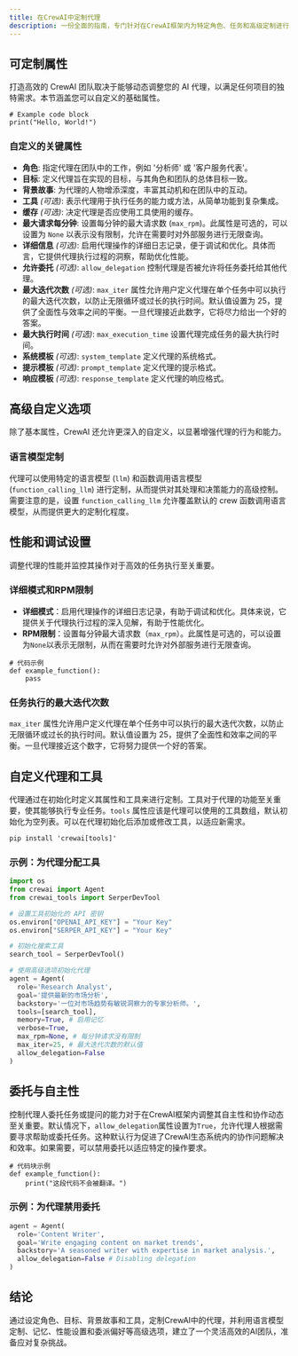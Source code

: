 ```yaml
---
title: 在CrewAI中定制代理
description: 一份全面的指南，专门针对在CrewAI框架内为特定角色、任务和高级定制进行代理定制。
---
```


## 可定制属性
打造高效的 CrewAI 团队取决于能够动态调整您的 AI 代理，以满足任何项目的独特需求。本节涵盖您可以自定义的基础属性。  
```  
# Example code block  
print("Hello, World!")  
```

### 自定义的关键属性
- **角色**: 指定代理在团队中的工作，例如 '分析师' 或 '客户服务代表'。
- **目标**: 定义代理旨在实现的目标，与其角色和团队的总体目标一致。
- **背景故事**: 为代理的人物增添深度，丰富其动机和在团队中的互动。
- **工具** *(可选)*: 表示代理用于执行任务的能力或方法，从简单功能到复杂集成。
- **缓存** *(可选)*: 决定代理是否应使用工具使用的缓存。
- **最大请求每分钟**: 设置每分钟的最大请求数 (`max_rpm`)。此属性是可选的，可以设置为 `None` 以表示没有限制，允许在需要时对外部服务进行无限查询。
- **详细信息** *(可选)*: 启用代理操作的详细日志记录，便于调试和优化。具体而言，它提供代理执行过程的洞察，帮助优化性能。
- **允许委托** *(可选)*: `allow_delegation` 控制代理是否被允许将任务委托给其他代理。
- **最大迭代次数** *(可选)*: `max_iter` 属性允许用户定义代理在单个任务中可以执行的最大迭代次数，以防止无限循环或过长的执行时间。默认值设置为 25，提供了全面性与效率之间的平衡。一旦代理接近此数字，它将尽力给出一个好的答案。
- **最大执行时间** *(可选)*: `max_execution_time` 设置代理完成任务的最大执行时间。
- **系统模板** *(可选)*: `system_template` 定义代理的系统格式。
- **提示模板** *(可选)*: `prompt_template` 定义代理的提示格式。
- **响应模板** *(可选)*: `response_template` 定义代理的响应格式。

## 高级自定义选项
除了基本属性，CrewAI 还允许更深入的自定义，以显著增强代理的行为和能力。

### 语言模型定制
代理可以使用特定的语言模型 (`llm`) 和函数调用语言模型 (`function_calling_llm`) 进行定制，从而提供对其处理和决策能力的高级控制。需要注意的是，设置 `function_calling_llm` 允许覆盖默认的 crew 函数调用语言模型，从而提供更大的定制化程度。

## 性能和调试设置
调整代理的性能并监控其操作对于高效的任务执行至关重要。

### 详细模式和RPM限制
- **详细模式**：启用代理操作的详细日志记录，有助于调试和优化。具体来说，它提供关于代理执行过程的深入见解，有助于性能优化。
- **RPM限制**：设置每分钟最大请求数（`max_rpm`）。此属性是可选的，可以设置为`None`以表示无限制，从而在需要时允许对外部服务进行无限查询。

```
# 代码示例
def example_function():
    pass
```

### 任务执行的最大迭代次数
`max_iter` 属性允许用户定义代理在单个任务中可以执行的最大迭代次数，以防止无限循环或过长的执行时间。默认值设置为 25，提供了全面性和效率之间的平衡。一旦代理接近这个数字，它将努力提供一个好的答案。

## 自定义代理和工具
代理通过在初始化时定义其属性和工具来进行定制。工具对于代理的功能至关重要，使其能够执行专业任务。`tools` 属性应该是代理可以使用的工具数组，默认初始化为空列表。可以在代理初始化后添加或修改工具，以适应新需求。

```shell
pip install 'crewai[tools]'
```

### 示例：为代理分配工具
```python
import os
from crewai import Agent
from crewai_tools import SerperDevTool

# 设置工具初始化的 API 密钥
os.environ["OPENAI_API_KEY"] = "Your Key"
os.environ["SERPER_API_KEY"] = "Your Key"

# 初始化搜索工具
search_tool = SerperDevTool()

# 使用高级选项初始化代理
agent = Agent(
  role='Research Analyst',
  goal='提供最新的市场分析',
  backstory='一位对市场趋势有敏锐洞察力的专家分析师。',
  tools=[search_tool],
  memory=True, # 启用记忆
  verbose=True,
  max_rpm=None, # 每分钟请求没有限制
  max_iter=25, # 最大迭代次数的默认值
  allow_delegation=False
)
```

## 委托与自主性
控制代理人委托任务或提问的能力对于在CrewAI框架内调整其自主性和协作动态至关重要。默认情况下，`allow_delegation`属性设置为`True`，允许代理人根据需要寻求帮助或委托任务。这种默认行为促进了CrewAI生态系统内的协作问题解决和效率。如果需要，可以禁用委托以适应特定的操作要求。

```
# 代码块示例
def example_function():
    print("这段代码不会被翻译。")
```

### 示例：为代理禁用委托
```python
agent = Agent(
  role='Content Writer',
  goal='Write engaging content on market trends',
  backstory='A seasoned writer with expertise in market analysis.',
  allow_delegation=False # Disabling delegation
)
```

## 结论
通过设定角色、目标、背景故事和工具，定制CrewAI中的代理，并利用语言模型定制、记忆、性能设置和委派偏好等高级选项，建立了一个灵活高效的AI团队，准备应对复杂挑战。